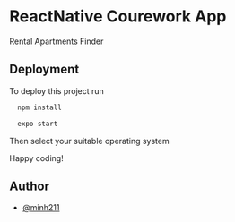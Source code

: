 
# ReactNative Courework App

Rental Apartments Finder

## Deployment

To deploy this project run

```bash
  npm install
```
```bash
  expo start
```
Then select your suitable operating system

Happy coding!
## Author

- [@minh211](https://www.github.com/minh211)

